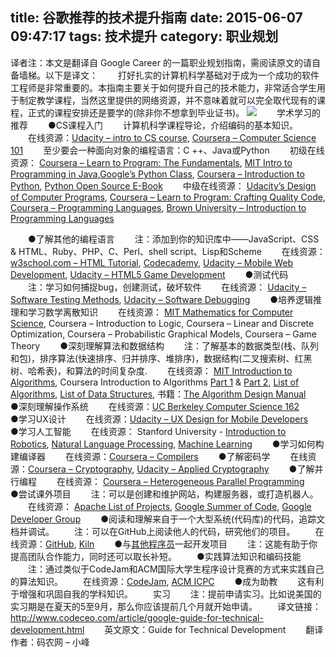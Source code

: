 title: 谷歌推荐的技术提升指南
date: 2015-06-07 09:47:17
tags: 技术提升
category: 职业规划
---

译者注：本文是翻译自 Google Career 的一篇职业规划指南，需阅读原文的请自备墙梯。以下是译文：
　　打好扎实的计算机科学基础对于成为一个成功的软件工程师是非常重要的。本指南主要关于如何提升自己的技术能力，非常适合学生用于制定教学课程，当然这里提供的网络资源，并不意味着就可以完全取代现有的课程，正式的课程安排还是要学的(除非你不想拿到毕业证书)。
![](http://img.mukewang.com/5559a508000114c305000333.jpg)
　　学术学习的推荐
　　●CS课程入门
　　计算机科学课程导论，介绍编码的基本知识。
　　在线资源：[Udacity – intro to CS course](https://www.udacity.com/course/intro-to-computer-science--cs101), [Coursera – Computer Science 101](https://www.coursera.org/course/cs101)
　　至少要会一种面向对象的编程语言：C ++、Java或Python
　　初级在线资源： [Coursera – Learn to Program: The Fundamentals](https://www.coursera.org/course/programming1), [MIT Intro to Programming in Java](http://ocw.mit.edu/courses/electrical-engineering-and-computer-science/6-092-introduction-to-programming-in-java-january-iap-2010/index.htm),[Google’s Python Class](https://developers.google.com/edu/python/), [Coursera – Introduction to Python](https://www.coursera.org/course/interactivepython), [Python Open Source E-Book](http://www.openbookproject.net/thinkcs/python/english2e/)
　　中级在线资源： [Udacity’s Design of Computer Programs](https://www.udacity.com/course/cs212), [Coursera – Learn to Program: Crafting Quality Code](https://www.coursera.org/course/programming2), [Coursera – Programming Languages](https://www.coursera.org/course/proglang), [Brown University – Introduction to Programming Languages](https://cs.brown.edu/courses/cs173/2012/OnLine/)
<!--more-->
　　●了解其他的编程语言
　　注：添加到你的知识库中——JavaScript、CSS & HTML、Ruby、PHP、C、Perl、shell script、Lisp和Scheme
　　在线资源： [w3school.com – HTML Tutorial](http://www.w3schools.com/), [Codecademy](http://www.codecademy.com/learn), [Udacity – Mobile Web Development](https://www.udacity.com/course/cs256), [Udacity – HTML5 Game Development](https://www.udacity.com/course/cs255)
　　●测试代码
　　注：学习如何捕捉bug，创建测试，破坏软件
　　在线资源： [Udacity – Software Testing Methods](https://www.udacity.com/course/cs258), [Udacity – Software Debugging](https://www.udacity.com/course/cs259)
　　●培养逻辑推理和学习数学离散知识
　　在线资源： [MIT Mathematics for Computer Science](http://ocw.mit.edu/courses/electrical-engineering-and-computer-science/6-042j-mathematics-for-computer-science-fall-2010/index.htm), Coursera – Introduction to Logic, Coursera – Linear and Discrete Optimization, Coursera – Probabilistic Graphical Models, Coursera – Game Theory
　　●深刻理解算法和数据结构
　　注：了解基本的数据类型(栈、队列和包)，排序算法(快速排序、归并排序、堆排序)，数据结构(二叉搜索树、红黑树、哈希表)，和算法的时间复杂度.
　　在线资源： [MIT Introduction to Algorithms](http://ocw.mit.edu/courses/electrical-engineering-and-computer-science/6-006-introduction-to-algorithms-spring-2008/index.htm), Coursera Introduction to Algorithms [Part 1](https://www.coursera.org/course/algs4partI) & [Part 2](https://www.coursera.org/course/algs4partII), [List of Algorithms](https://en.wikipedia.org/wiki/List_of_algorithms), [List of Data Structures](https://en.wikipedia.org/wiki/List_of_data_structures), 书籍：[The Algorithm Design Manual](https://www.amazon.com/Algorithm-Design-Manual-Steven-Skiena/dp/1849967202/ref=sr_1_5?s=books&ie=UTF8&qid=1360133842&sr=1-5&keywords=algorithms)
　　●深刻理解操作系统
　　在线资源：[UC Berkeley Computer Science 162](https://www.youtube.com/watch?v=XgQo4JkN4Bw&list=PL3289DD0D0F0CD4A3)
　　●学习UX设计
　　在线资源：[Udacity – UX Design for Mobile Developers](https://www.udacity.com/course/ud849)
　　●学习人工智能
　　在线资源： Stanford University - [Introduction to Robotics](https://see.stanford.edu/see/courseinfo.aspx?coll=86cc8662-f6e4-43c3-a1be-b30d1d179743), [Natural Language Processing](https://see.stanford.edu/see/courseinfo.aspx?coll=63480b48-8819-4efd-8412-263f1a472f5a), [Machine Learning](https://see.stanford.edu/see/courseinfo.aspx?coll=348ca38a-3a6d-4052-937d-cb017338d7b1)
　　●学习如何构建编译器
　　在线资源：[Coursera – Compilers](https://www.coursera.org/course/compilers)
　　●了解密码学
　　在线资源：[Coursera – Cryptography](https://www.coursera.org/course/crypto), [Udacity – Applied Cryptography](https://www.udacity.com/course/cs387)
　　●了解并行编程
　　在线资源： [Coursera – Heterogeneous Parallel Programming](https://www.coursera.org/course/hetero)
　　●尝试课外项目
　　注：可以是创建和维护网站，构建服务器，或打造机器人。
　　在线资源： [Apache List of Projects](https://projects.apache.org/), [Google Summer of Code](https://www.google-melange.com/gsoc/homepage/google/gsoc2013), [Google Developer Group](https://developers.google.com/)
　　●阅读和理解来自于一个大型系统(代码库)的代码，追踪文档并调试。
　　注：可以在GitHub上阅读他人的代码，研究他们的项目。
　　在线资源：[GitHub](https://github.com/), [Kiln](https://www.fogcreek.com/kiln/)
　　●与[其他程序员](http://www.codeceo.com/)一起开发项目
　　注：这能有助于你提高团队合作能力，同时还可以取长补短。
　　●实践算法知识和编码技能
　　注：通过类似于CodeJam和ACM国际大学生程序设计竞赛的方式来实践自己的算法知识。
　　在线资源：[CodeJam](https://code.google.com/codejam/), [ACM ICPC](https://icpc.baylor.edu/)
　　●成为助教
　　这有利于增强和巩固自我的学科知识。
　　实习
　　注：提前申请实习。比如说美国的实习期是在夏天的5至9月，那么你应该提前几个月就开始申请。
　　译文链接：http://www.codeceo.com/article/google-guide-for-technical-development.html
　　英文原文：Guide for Technical Development
　　翻译作者：码农网 – 小峰
